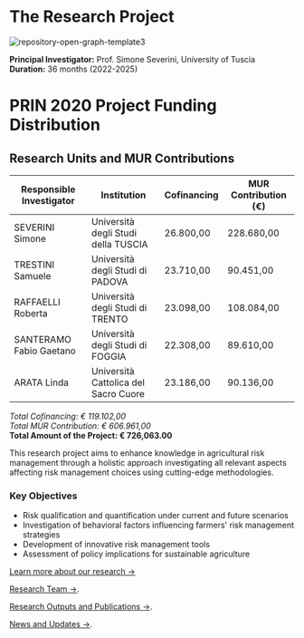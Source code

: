 # The Research Project

![repository-open-graph-template3](https://github.com/user-attachments/assets/bd7c9937-4535-4d89-be69-36d331d3b0d8)



**Principal Investigator:** Prof. Simone Severini, University of Tuscia  
**Duration:** 36 months (2022-2025)  

# PRIN 2020 Project Funding Distribution

## Research Units and MUR Contributions

| Responsible Investigator | Institution | Cofinancing | MUR Contribution (€) |
|--------------------------|-------------|----------------|---------------------|
| SEVERINI Simone | Università degli Studi della TUSCIA |26.800,00| 228.680,00 |
| TRESTINI Samuele | Università degli Studi di PADOVA | 23.710,00 | 90.451,00 |
| RAFFAELLI Roberta | Università degli Studi di TRENTO | 23.098,00 |108.084,00 |
| SANTERAMO Fabio Gaetano | Università degli Studi di FOGGIA | 22.308,00 | 89.610,00 |
| ARATA Linda | Università Cattolica del Sacro Cuore | 23.186,00 | 90.136,00 |

*Total Cofinancing: € 119.102,00*\
*Total MUR Contribution: € 606.961,00*\
**Total Amount of the Project: € 726,063.00**

This research project aims to enhance knowledge in agricultural risk management through a holistic approach investigating all relevant aspects affecting risk management choices using cutting-edge methodologies.

### Key Objectives

- Risk qualification and quantification under current and future scenarios
- Investigation of behavioral factors influencing farmers' risk management strategies
- Development of innovative risk management tools
- Assessment of policy implications for sustainable agriculture

[Learn more about our research →](about/learn-about-our-research.md)

[Research Team →](about/team.md).

[Research Outputs and Publications →](research/publications.md).

[News and Updates →](news/updates.md).


